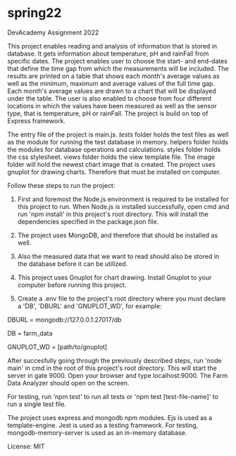 # spring22
DevAcademy Assignment 2022

This project enables reading and analysis of information that is stored in database. It gets information
about temperature, pH and rainFall from specific dates. The project enables user to choose the start- and
end-dates that define the time gap from which the measurements will be included. The results are printed
on a table that shows each month's average values as well as the minimum, maximum and average values of the
full time gap. Each month's average values are drawn to a chart that will be displayed under the table.
The user is also enabled to choose from four different locations in which the values have been measured as
well as the sensor type, that is temperature, pH or rainFall. The project is build on top of Express
framework.

The entry file of the project is main.js. _tests_ folder holds the test files as well as the module for
running the test database in memory. helpers folder holds the modules for database operations and calculations.
styles folder holds the css stylesheet. views folder holds the view template file. The image folder will
hold the newest chart image that is created. The project uses gnuplot for drawing charts. Therefore that
must be installed on computer.

Follow these steps to run the project:

1. First and foremost the Node.js environment is required to be installed for this project to run. When
Node.js is installed successfully, open cmd and run 'npm install' in this project's root directory. This
will install the dependencies specified in the package.json file.

2. The project uses MongoDB, and therefore that
should be installed as well.

3. Also the measured data that we want to read should also be stored in the
database before it can be utilized.
  
4. This project uses Gnuplot for chart drawing. Install Gnuplot to your computer before running this project.

5. Create a .env file to the project's root directory where you must declare a 'DB', 'DBURL' and 'GNUPLOT_WD',
for example:

  DBURL = mongodb://127.0.0.1:27017/db

  DB = farm_data
  
  GNUPLOT_WD = [path/to/gnuplot]

After succesfully going through the previously described steps, run
'node main' in cmd in the root of this project's root directory. This will start the server in gate 9000.
Open your browser and type localhost:9000. The Farm Data Analyzer should open on the screen.

For testing, run 'npm test' to run all tests or 'npm test [test-file-name]' to run a single test file.

The project uses express and mongodb npm modules. Ejs is used as a template-engine. Jest is used as a
testing framework. For testing, mongodb-memory-server is used as an in-memory database.

License: MIT